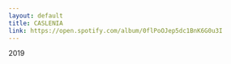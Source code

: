 ```yaml
---
layout: default
title: CASLENIA
link: https://open.spotify.com/album/0flPoOJep5dc1BnK6G0u3I
---
```

2019